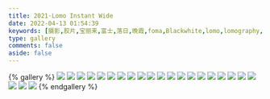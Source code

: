 ```yaml
---
title: 2021·Lomo Instant Wide
date: 2022-04-13 01:54:39
keywords: [摄影,胶片,宝丽来,富士,落日,晚霞,foma,Blackwhite,lomo,lomography,instant]
type: gallery
comments: false
aside: false
---
```


{% gallery %}
![](https://s1.ax1x.com/2022/05/19/Oq1uSf.jpg)
![](https://s1.ax1x.com/2022/05/19/Oq1Kl8.jpg)
![](https://s1.ax1x.com/2022/05/19/Oq1M6S.jpg)
![](https://s1.ax1x.com/2022/05/19/Oq1mfP.jpg)
![](https://s1.ax1x.com/2022/05/19/Oq1eYt.jpg)
![](https://s1.ax1x.com/2022/05/19/Oq1QOg.jpg)
![](https://s1.ax1x.com/2022/05/19/Oq11mQ.jpg)
![](https://s1.ax1x.com/2022/05/19/Oq13wj.jpg)
![](https://s1.ax1x.com/2022/05/19/Oq1Jkn.jpg)
![](https://s1.ax1x.com/2022/05/19/Oq18Ts.jpg)
![](https://s1.ax1x.com/2022/05/19/Oq1YYq.jpg)
![](https://s1.ax1x.com/2022/05/19/Oq1UpV.jpg)
![](https://s1.ax1x.com/2022/05/19/Oq1d6U.jpg)
![](https://s1.ax1x.com/2022/05/19/Oq1wXF.jpg)
![](https://s1.ax1x.com/2022/05/19/Oq1alT.jpg)
![](https://s1.ax1x.com/2022/05/19/Oq1Bm4.jpg)
![](https://s1.ax1x.com/2022/05/19/Oq1D0J.jpg)
![](https://s1.ax1x.com/2022/05/19/Oq1r79.jpg)
![](https://s1.ax1x.com/2022/05/19/Oq1ykR.jpg)
![](https://s1.ax1x.com/2022/05/19/Oq16t1.jpg)
![](https://s1.ax1x.com/2022/05/19/Oq1cfx.jpg)
![](https://s1.ax1x.com/2022/05/19/Oq12p6.jpg)
![](https://s1.ax1x.com/2022/05/19/Oq1R1K.jpg)
{% endgallery %}
